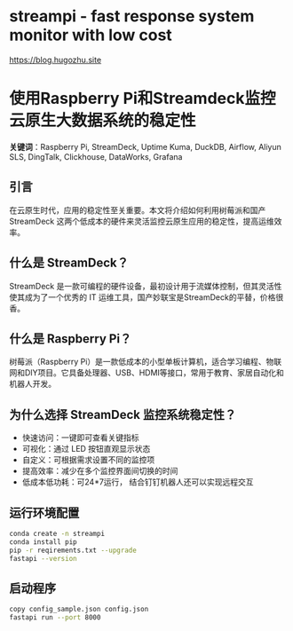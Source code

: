 # streampi - fast response system monitor with low cost

https://blog.hugozhu.site

# 使用Raspberry Pi和Streamdeck监控云原生大数据系统的稳定性

**关键词**：Raspberry Pi, StreamDeck, Uptime Kuma, DuckDB, Airflow, Aliyun SLS, DingTalk, Clickhouse, DataWorks, Grafana

## 引言

在云原生时代，应用的稳定性至关重要。本文将介绍如何利用树莓派和国产StreamDeck 这两个低成本的硬件来灵活监控云原生应用的稳定性，提高运维效率。

## 什么是 StreamDeck？

StreamDeck 是一款可编程的硬件设备，最初设计用于流媒体控制，但其灵活性使其成为了一个优秀的 IT 运维工具，国产妙联宝是StreamDeck的平替，价格很香。

## 什么是 Raspberry Pi？

树莓派（Raspberry Pi）是一款低成本的小型单板计算机，适合学习编程、物联网和DIY项目。它具备处理器、USB、HDMI等接口，常用于教育、家居自动化和机器人开发。

## 为什么选择 StreamDeck 监控系统稳定性？

- 快速访问：一键即可查看关键指标
- 可视化：通过 LED 按钮直观显示状态
- 自定义：可根据需求设置不同的监控项
- 提高效率：减少在多个监控界面间切换的时间
- 低成本低功耗：可24*7运行， 结合钉钉机器人还可以实现远程交互

## 运行环境配置

```bash
conda create -n streampi
conda install pip
pip -r reqirements.txt --upgrade
fastapi --version
```

## 启动程序

```bash
copy config_sample.json config.json
fastapi run --port 8000
```
